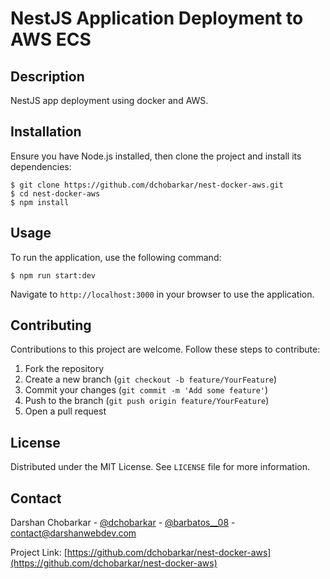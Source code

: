 # NestJS Application Deployment to AWS ECS

## Description

NestJS app deployment using docker and AWS.

## Installation

Ensure you have Node.js installed, then clone the project and install its dependencies:

    $ git clone https://github.com/dchobarkar/nest-docker-aws.git
    $ cd nest-docker-aws
    $ npm install

## Usage

To run the application, use the following command:

    $ npm run start:dev

Navigate to `http://localhost:3000` in your browser to use the application.

## Contributing

Contributions to this project are welcome. Follow these steps to contribute:

1. Fork the repository
2. Create a new branch (`git checkout -b feature/YourFeature`)
3. Commit your changes (`git commit -m 'Add some feature'`)
4. Push to the branch (`git push origin feature/YourFeature`)
5. Open a pull request

## License

Distributed under the MIT License. See `LICENSE` file for more information.

## Contact

Darshan Chobarkar - [@dchobarkar](https://www.linkedin.com/in/dchobarkar/) - [@barbatos\_\_08](https://twitter.com/barbatos__08) - contact@darshanwebdev.com

Project Link: [https://github.com/dchobarkar/nest-docker-aws](https://github.com/dchobarkar/nest-docker-aws)
